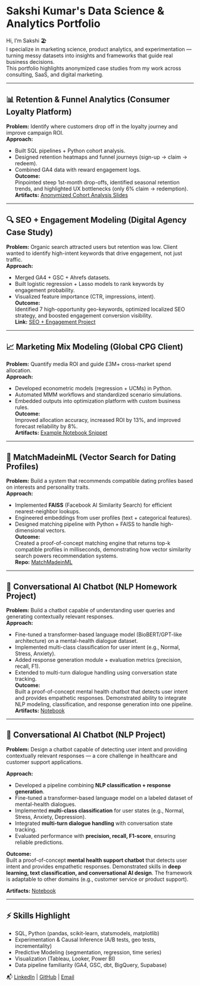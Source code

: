 # Sakshi Kumar's Data Science & Analytics Portfolio

Hi, I’m Sakshi 🏖️  
I specialize in marketing science, product analytics, and experimentation — turning messy datasets into insights and frameworks that guide real business decisions.  
This portfolio highlights anonymized case studies from my work across consulting, SaaS, and digital marketing.

---

## 📊 Retention & Funnel Analytics (Consumer Loyalty Platform)
**Problem:** Identify where customers drop off in the loyalty journey and improve campaign ROI.  
**Approach:**  
- Built SQL pipelines + Python cohort analysis.  
- Designed retention heatmaps and funnel journeys (sign-up → claim → redeem).  
- Combined GA4 data with reward engagement logs.  
**Outcome:**  
Pinpointed steep 1st-month drop-offs, identified seasonal retention trends, and highlighted UX bottlenecks (only 6% claim → redemption).  
**Artifacts:** [Anonymized Cohort Analysis Slides](link)

---

## 🔍 SEO + Engagement Modeling (Digital Agency Case Study)
**Problem:** Organic search attracted users but retention was low. Client wanted to identify high-intent keywords that drive engagement, not just traffic.  
**Approach:**  
- Merged GA4 + GSC + Ahrefs datasets.  
- Built logistic regression + Lasso models to rank keywords by engagement probability.  
- Visualized feature importance (CTR, impressions, intent).  
**Outcome:**  
Identified 7 high-opportunity geo-keywords, optimized localized SEO strategy, and boosted engagement conversion visibility.  
**Link:** [SEO + Engagement Project](seo-engagement-modeling)

---

## 📈 Marketing Mix Modeling (Global CPG Client)
**Problem:** Quantify media ROI and guide £3M+ cross-market spend allocation.  
**Approach:**  
- Developed econometric models (regression + UCMs) in Python.  
- Automated MMM workflows and standardized scenario simulations.  
- Embedded outputs into optimization platform with custom business rules.  
**Outcome:**  
Improved allocation accuracy, increased ROI by 13%, and improved forecast reliability by 8%.  
**Artifacts:** [Example Notebook Snippet](link)

---

## 💞 MatchMadeinML (Vector Search for Dating Profiles)
**Problem:** Build a system that recommends compatible dating profiles based on interests and personality traits.  
**Approach:**  
- Implemented **FAISS** (Facebook AI Similarity Search) for efficient nearest-neighbor lookups.  
- Engineered embeddings from user profiles (text + categorical features).  
- Designed matching pipeline with Python + FAISS to handle high-dimensional vectors.  
**Outcome:**  
Created a proof-of-concept matching engine that returns top-k compatible profiles in milliseconds, demonstrating how vector similarity search powers recommendation systems.  
**Repo:** [MatchMadeinML](https://github.com/sunnysidesk/MatchMadeinML)  

---

## 🤖 Conversational AI Chatbot (NLP Homework Project)
**Problem:** Build a chatbot capable of understanding user queries and generating contextually relevant responses.  
**Approach:**  
- Fine-tuned a transformer-based language model (BioBERT/GPT-like architecture) on a mental-health dialogue dataset.  
- Implemented multi-class classification for user intent (e.g., Normal, Stress, Anxiety).  
- Added response generation module + evaluation metrics (precision, recall, F1).  
- Extended to multi-turn dialogue handling using conversation state tracking.  
**Outcome:**  
Built a proof-of-concept mental health chatbot that detects user intent and provides empathetic responses. Demonstrated ability to integrate NLP modeling, classification, and response generation into one pipeline.  
**Artifacts:** [Notebook](link)

---

## 🤖 Conversational AI Chatbot (NLP Project)
**Problem:** Design a chatbot capable of detecting user intent and providing contextually relevant responses — a core challenge in healthcare and customer support applications.  

**Approach:**  
- Developed a pipeline combining **NLP classification + response generation**.  
- Fine-tuned a transformer-based language model on a labeled dataset of mental-health dialogues.  
- Implemented **multi-class classification** for user states (e.g., Normal, Stress, Anxiety, Depression).  
- Integrated **multi-turn dialogue handling** with conversation state tracking.  
- Evaluated performance with **precision, recall, F1-score**, ensuring reliable predictions.  

**Outcome:**  
Built a proof-of-concept **mental health support chatbot** that detects user intent and provides empathetic responses. Demonstrated skills in **deep learning, text classification, and conversational AI design**. The framework is adaptable to other domains (e.g., customer service or product support).  

**Artifacts:** [Notebook](link)  

---

## ⚡ Skills Highlight
- SQL, Python (pandas, scikit-learn, statsmodels, matplotlib)  
- Experimentation & Causal Inference (A/B tests, geo tests, incrementality)  
- Predictive Modeling (segmentation, regression, time series)  
- Visualization (Tableau, Looker, Power BI)  
- Data pipeline familiarity (GA4, GSC, dbt, BigQuery, Supabase)  



📬 [LinkedIn](https://www.linkedin.com/in/sakshikmr/) | [GitHub](https://github.com/sunnysidesk) | [Email](sakshim.kmr11@gmail.com)
